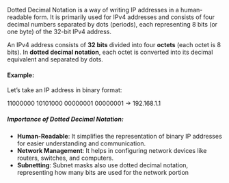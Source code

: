 Dotted Decimal Notation is a way of writing IP addresses in a human-readable form. It is primarily used for IPv4 addresses and consists of four decimal numbers separated by dots (periods), each representing 8 bits (or one byte) of the 32-bit IPv4 address.

An IPv4 address consists of **32 bits** divided into four **octets** (each octet is 8 bits). In **dotted decimal notation**, each octet is converted into its decimal equivalent and separated by dots.

#### Example:

Let’s take an IP address in binary format:

11000000 10101000 00000001 00000001 -> 192.168.1.1

##### Importance of Dotted Decimal Notation:

- **Human-Readable**: It simplifies the representation of binary IP addresses for easier understanding and communication.
- **Network Management**: It helps in configuring network devices like routers, switches, and computers.
- **Subnetting**: Subnet masks also use dotted decimal notation, representing how many bits are used for the network portion